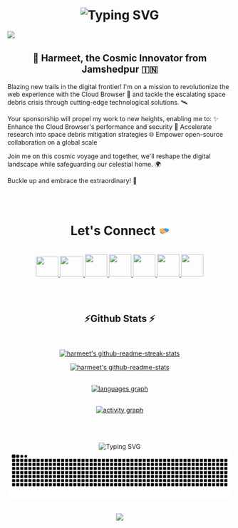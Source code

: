 <h1 align="center">
    <img src="https://readme-typing-svg.demolab.com?font=Righteous&size=35&center=true&vCenter=true&width=500&height=70&duration=4000&lines=Hi+There!+👋;+I'm+Harmeet Singh !👋" alt="Typing SVG" />
</h1>


![](https://komarev.com/ghpvc/?username=harmeetsinghjsr&color=blue)<br>

<h2 align="center" style="font-weight: 28px;">
 🌟 Harmeet, the Cosmic Innovator from Jamshedpur 🇮🇳
</h2>

Blazing new trails in the digital frontier! I'm on a mission to revolutionize the web experience with the Cloud Browser 🚀 and tackle the escalating space debris crisis through cutting-edge technological solutions. 🛰️

Your sponsorship will propel my work to new heights, enabling me to:
✨ Enhance the Cloud Browser's performance and security
🔭 Accelerate research into space debris mitigation strategies
🌐 Empower open-source collaboration on a global scale

Join me on this cosmic voyage and together, we'll reshape the digital landscape while safeguarding our celestial home. 🌍

Buckle up and embrace the extraordinary! 🚀

<br>
<br>


<!-- connect section -->
<!--

📫 **Connect with me:**

<p align=left>
   <a href="https://twitter.com/ajimal_harmeet" alt="Twitter"><img src="https://raw.githubusercontent.com/hussainweb/hussainweb/main/icons/twitter.png"></a>
   <a href="https://www.linkedin.com/in/harmeetajimaljsr/" alt="Linkedin"><img src="https://raw.githubusercontent.com/hussainweb/hussainweb/main/icons/linkedin.png"></a>
</p>

-->

<h1 align="center">
Let's Connect <img src="GIF/Handshake.gif" width="24px">
</h1>
<div align="center">
<p align="center">
  <br>
  <a href="https://www.youtube.com/channel/UC7rg4Viy8lWOKyGJ8QvzFiQ" target="_blank">
    <code><img  height="45" width="50" src="https://brandslogos.com/wp-content/uploads/images/large/youtube-icon-logo.png"></code>
  </a>
  <a href="mailto:hs978698@gmail.com" target="_blank">
    <code><img height="46" width="52" src="https://logos-world.net/wp-content/uploads/2020/11/Gmail-Logo.png"></code>
  </a>
  <a href="https://twitter.com/ajimal_harmeet" target="_blank">
    <code><img height="50" width="50" src="https://www.freepnglogos.com/uploads/twitter-logo-png/twitter-logo-vector-png-clipart-1.png"></code>
  </a>
  <a href="https://www.linkedin.com/in/harmeetajimaljsr/" target="_blank">
    <code><img height="50" width="50" src="https://cdn-icons-png.flaticon.com/512/174/174857.png"></code>
  </a>
  <a href="https://medium.com/@sarcastic07" target="_blank">
    <code><img height="50" width="50" src="https://cdn1.iconfinder.com/data/icons/social-media-circle-7/512/Circled_Medium_svg5-512.png"></code>
  </a>
  <a href="https://www.instagram.com/singh_harmeet808/" target="_blank">
    <code><img height="50" width="50" src="http://assets.stickpng.com/images/580b57fcd9996e24bc43c521.png"></code>
  </a>
  <a href="https://discordapp.com/users/sarcastic07" target="_blank">
    <code><img height="50" width="50" src="https://www.freepnglogos.com/uploads/discord-logo-png/discord-logo-logodownload-download-logotipos-1.png"></code>
  </a>
</p>
</div>
<br>
<br>





<h2 align="center">⚡Github Stats ⚡</h2>
<div align=center>

<br>


<a href="https://github.com/harmeetsinghjsr?tab=stars"><img src="https://github-readme-streak-stats.herokuapp.com?user=harmeetsinghjsr&theme=gotham&hide_border=true&date_format=M%20j%5B%2C%20Y%5D"  width="48%" alt="harmeet's github-readme-streak-stats"/></a>

<a href="https://github.com/harmeetsinghjsr?tab=repositories"><img src="https://github-readme-stats-one-bice.vercel.app/api?username=harmeetsinghjsr&theme=gotham&show_icons=true&count_private=true&hide_border=true&role=OWNER,ORGANIZATION_MEMBER,COLLABORATOR"  width="48%" alt="harmeet's github-readme-stats"/></a>
<br>
<br>


<a href="https://wakatime.com/@harmeetsinghjsr"><img src="https://github-readme-stats.vercel.app/api/top-langs?username=harmeetsinghjsr&locale=en&hide_title=false&layout=compact&card_width=320&langs_count=5&theme=gotham&hide_border=false&order=2" height="150" alt="languages graph"  />
 </a>
 <br>
    <br>
<p align="center">
    <a href="https://wakatime.com/@harmeetsinghjsr">
        <img src="https://github-readme-activity-graph.vercel.app/graph?username=harmeetsinghjsr&theme=react-dark&hide_border=true&hide_title=false&area=true&custom_title=Total%20contribution%20graph%20in%20all%20repo" width="95%" alt="activity graph">
    </a>
</p>

<br>
<br>
<br>





<!--
<a href="https://git.io/streak-stats"><img align="centre" src="https://streak-stats.demolab.com?user=harmeetsinghjsr&theme=dark&hide_border=true" alt="GitHub Streak" /></a>
<br>
<div align="center">
  <img src="https://github-readme-stats.vercel.app/api?username=harmeetsinghjsr&hide_title=false&hide_rank=false&show_icons=true&include_all_commits=true&count_private=true&disable_animations=false&theme=radical&locale=en&hide_border=false&order=1" height="150" alt="stats graph"  /><br><br>
<a href="https://wakatime.com/@harmeetsinghjsr"><img src="https://github-readme-stats.vercel.app/api/wakatime?username=harmeetsinghjsr&theme=gotham&hide_border=true&layout=compact&hide_title=true&langs_count=14&range=all_time"  width="58%" alt="@Goblin's wakatime stats"/></a>
  <img src="https://github-readme-stats.vercel.app/api/top-langs?username=harmeetsinghjsr&locale=en&hide_title=false&layout=compact&card_width=320&langs_count=5&theme=gotham&hide_border=false&order=2" height="150" alt="languages graph"  /><br>
    <br>
  <img src="https://github-readme-activity-graph.vercel.app/graph?username=harmeetsinghjsr&radius=16&theme=redical&area=true&order=5" height="300" alt="activity-graph graph"  />
</div>
<br>
<br>
-->




<img src="https://readme-typing-svg.demolab.com?font=Righteous&size=35&center=true&vCenter=true&width=500&height=70&duration=4000&lines=🐍 SNAKE Eating my ;+ Github contribution Graph !!.." alt="Typing SVG" />
<img src="https://raw.githubusercontent.com/harmeetsinghjsr/harmeetsinghjsr/output/snake.svg" alt="Snake animation" />

<h2 align="center"> </h2>
<h3 align="center">
    <img src="https://readme-typing-svg.herokuapp.com/?font=Righteous&size=25&center=true&vCenter=true&width=500&height=70&duration=4000&lines=Thanks+for+visiting!+✌;+Shoot+me+a+message+on+Linkedin!;I'm+always+down+to+collab+:)">
</h3>

<!---
harmeetsinghjsr/harmeetsinghjsr is a ✨ special ✨ repository because its `README.md` (this file) appears on your GitHub profile.
You can click the Preview link to take a look at your changes.
--->
